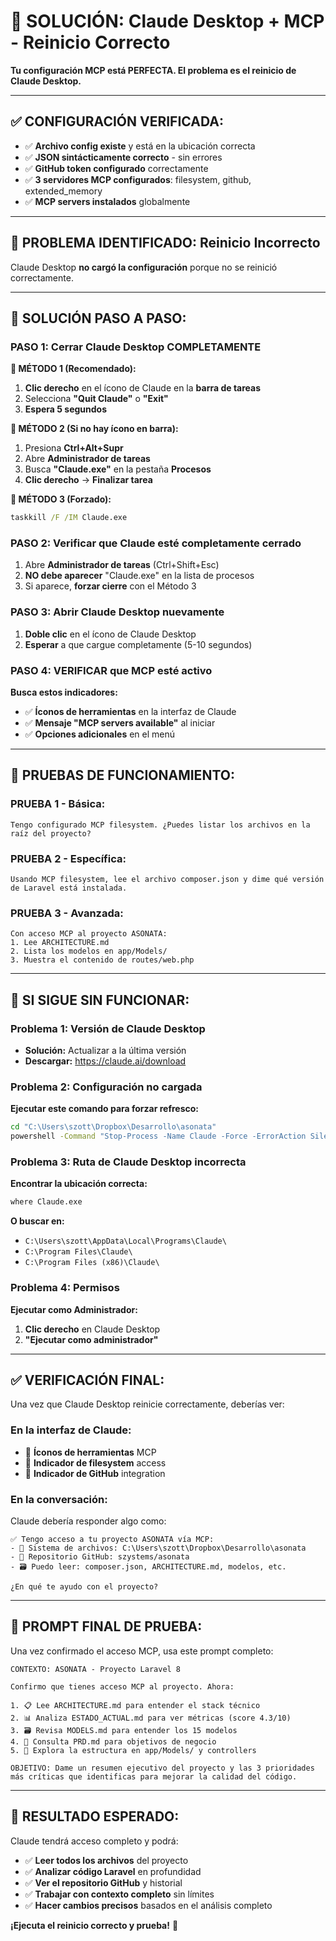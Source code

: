 # 🔧 SOLUCIÓN: Claude Desktop + MCP - Reinicio Correcto

**Tu configuración MCP está PERFECTA. El problema es el reinicio de Claude Desktop.**

---

## ✅ CONFIGURACIÓN VERIFICADA:
- ✅ **Archivo config existe** y está en la ubicación correcta
- ✅ **JSON sintácticamente correcto** - sin errores
- ✅ **GitHub token configurado** correctamente 
- ✅ **3 servidores MCP configurados**: filesystem, github, extended_memory
- ✅ **MCP servers instalados** globalmente

---

## 🚨 **PROBLEMA IDENTIFICADO: Reinicio Incorrecto**

Claude Desktop **no cargó la configuración** porque no se reinició correctamente.

---

## 🔧 **SOLUCIÓN PASO A PASO:**

### **PASO 1: Cerrar Claude Desktop COMPLETAMENTE**

**🔴 MÉTODO 1 (Recomendado):**
1. **Clic derecho** en el ícono de Claude en la **barra de tareas**
2. Selecciona **"Quit Claude"** o **"Exit"**
3. **Espera 5 segundos**

**🔴 MÉTODO 2 (Si no hay ícono en barra):**
1. Presiona **Ctrl+Alt+Supr** 
2. Abre **Administrador de tareas**
3. Busca **"Claude.exe"** en la pestaña **Procesos**
4. **Clic derecho** → **Finalizar tarea**

**🔴 MÉTODO 3 (Forzado):**
```cmd
taskkill /F /IM Claude.exe
```

### **PASO 2: Verificar que Claude esté completamente cerrado**
1. Abre **Administrador de tareas** (Ctrl+Shift+Esc)
2. **NO debe aparecer** "Claude.exe" en la lista de procesos
3. Si aparece, **forzar cierre** con el Método 3

### **PASO 3: Abrir Claude Desktop nuevamente**  
1. **Doble clic** en el ícono de Claude Desktop
2. **Esperar** a que cargue completamente (5-10 segundos)

### **PASO 4: VERIFICAR que MCP esté activo**
**Busca estos indicadores:**
- ✅ **Íconos de herramientas** en la interfaz de Claude
- ✅ **Mensaje "MCP servers available"** al iniciar
- ✅ **Opciones adicionales** en el menú

---

## 🧪 **PRUEBAS DE FUNCIONAMIENTO:**

### **PRUEBA 1 - Básica:**
```
Tengo configurado MCP filesystem. ¿Puedes listar los archivos en la raíz del proyecto?
```

### **PRUEBA 2 - Específica:**
```
Usando MCP filesystem, lee el archivo composer.json y dime qué versión de Laravel está instalada.
```

### **PRUEBA 3 - Avanzada:**
```
Con acceso MCP al proyecto ASONATA:
1. Lee ARCHITECTURE.md 
2. Lista los modelos en app/Models/
3. Muestra el contenido de routes/web.php
```

---

## 🚨 **SI SIGUE SIN FUNCIONAR:**

### **Problema 1: Versión de Claude Desktop**
- **Solución:** Actualizar a la última versión
- **Descargar:** https://claude.ai/download

### **Problema 2: Configuración no cargada**
**Ejecutar este comando para forzar refresco:**
```cmd
cd "C:\Users\szott\Dropbox\Desarrollo\asonata"
powershell -Command "Stop-Process -Name Claude -Force -ErrorAction SilentlyContinue; Start-Sleep 3; Start-Process 'C:\Users\szott\AppData\Local\Programs\Claude\Claude.exe'"
```

### **Problema 3: Ruta de Claude Desktop incorrecta**
**Encontrar la ubicación correcta:**
```cmd
where Claude.exe
```
**O buscar en:**
- `C:\Users\szott\AppData\Local\Programs\Claude\`
- `C:\Program Files\Claude\`  
- `C:\Program Files (x86)\Claude\`

### **Problema 4: Permisos**
**Ejecutar como Administrador:**
1. **Clic derecho** en Claude Desktop
2. **"Ejecutar como administrador"**

---

## ✅ **VERIFICACIÓN FINAL:**

Una vez que Claude Desktop reinicie correctamente, deberías ver:

### **En la interfaz de Claude:**
- 🔧 **Íconos de herramientas** MCP
- 📁 **Indicador de filesystem** access  
- 🐙 **Indicador de GitHub** integration

### **En la conversación:**
Claude debería responder algo como:
```
✅ Tengo acceso a tu proyecto ASONATA vía MCP:
- 📁 Sistema de archivos: C:\Users\szott\Dropbox\Desarrollo\asonata
- 🐙 Repositorio GitHub: szystems/asonata  
- 🗃️ Puedo leer: composer.json, ARCHITECTURE.md, modelos, etc.

¿En qué te ayudo con el proyecto?
```

---

## 🎯 **PROMPT FINAL DE PRUEBA:**

Una vez confirmado el acceso MCP, usa este prompt completo:

```
CONTEXTO: ASONATA - Proyecto Laravel 8

Confirmo que tienes acceso MCP al proyecto. Ahora:

1. 📋 Lee ARCHITECTURE.md para entender el stack técnico
2. 📊 Analiza ESTADO_ACTUAL.md para ver métricas (score 4.3/10)
3. 🗃️ Revisa MODELS.md para entender los 15 modelos  
4. 🎯 Consulta PRD.md para objetivos de negocio
5. 📁 Explora la estructura en app/Models/ y controllers

OBJETIVO: Dame un resumen ejecutivo del proyecto y las 3 prioridades más críticas que identificas para mejorar la calidad del código.
```

---

## 🚀 **RESULTADO ESPERADO:**
Claude tendrá acceso completo y podrá:
- ✅ **Leer todos los archivos** del proyecto
- ✅ **Analizar código Laravel** en profundidad  
- ✅ **Ver el repositorio GitHub** y historial
- ✅ **Trabajar con contexto completo** sin límites
- ✅ **Hacer cambios precisos** basados en el análisis completo

**¡Ejecuta el reinicio correcto y prueba!** 🎉
